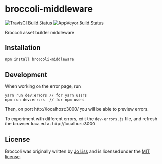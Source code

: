
broccoli-middleware
==============================================================================
[![TravisCI Build Status](https://travis-ci.org/ember-cli/broccoli-middleware.svg?branch=master)](https://travis-ci.org/ember-cli/broccoli-middleware)
[![AppVeyor Build Status](https://ci.appveyor.com/api/projects/status/p4kvoah8x88dvwjo/branch/master?svg=true)](https://ci.appveyor.com/project/embercli/broccoli-middleware/branch/master)

Broccoli asset builder middleware


Installation
------------------------------------------------------------------------------

```bash
npm install broccoli-middleware
```


Development
------------------------------------------------------------------------------

When working on the error page, run:

```
yarn run dev:errors // for yarn users
npm run dev:errors  // for npm users
```

Then, on port http://localhost:3000/ you will be able to preview errors.

To experiment with different errors,  edit the `dev-errors.js` file, and refresh the browser located at http://localhost:3000

License
------------------------------------------------------------------------------

Broccoli was originally written by [Jo Liss](http://www.solitr.com/) and is
licensed under the [MIT license](LICENSE).
